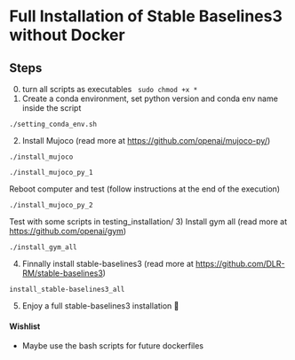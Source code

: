 # Full Installation of Stable Baselines3 without Docker

## Steps
0) turn all scripts as executables ``` sudo chmod +x *```
1) Create a conda environment, set python version and conda env name inside the script
``` 
./setting_conda_env.sh 
```
2) Install Mujoco (read more at https://github.com/openai/mujoco-py/)
``` 
./install_mujoco
```
``` 
./install_mujoco_py_1
```
Reboot computer and test (follow instructions at the end of the execution)
``` 
./install_mujoco_py_2
```
Test with some scripts in testing_installation/
3) Install gym all (read more at https://github.com/openai/gym)
```
./install_gym_all
```
4) Finnally install stable-baselines3 (read more at https://github.com/DLR-RM/stable-baselines3)
```
install_stable-baselines3_all
```
5) Enjoy a full stable-baselines3 installation :snake: 

####  Wishlist
- Maybe use the bash scripts for future dockerfiles